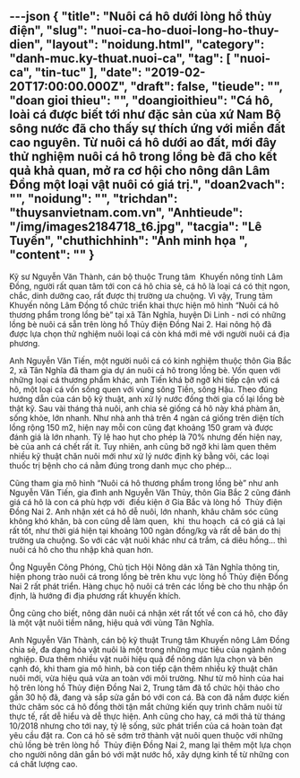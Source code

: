 ---json
{
    "title": "Nuôi cá hô dưới lòng hồ thủy điện",
    "slug": "nuoi-ca-ho-duoi-long-ho-thuy-dien",
    "layout": "noidung.html",
    "category": "danh-muc.ky-thuat.nuoi-ca",
    "tag": [
        "nuoi-ca",
        "tin-tuc"
    ],
    "date": "2019-02-20T17:00:00.000Z",
    "draft": false,
    "tieude": "",
    "doan gioi thieu": "",
    "doangioithieu": "Cá hô, loài cá được biết tới như đặc sản của xứ Nam Bộ sông nước đã cho thấy sự thích ứng với miền đất cao nguyên. Từ nuôi cá hô dưới ao đất, mới đây thử nghiệm nuôi cá hô trong lồng bè đã cho kết quả khả quan, mở ra cơ hội cho nông dân Lâm Ðồng một loại vật nuôi có giá trị.",
    "doan2vach": "",
    "noidung": "",
    "trichdan": "thuysanvietnam.com.vn",
    "Anhtieude": "/img/images2184718_t6.jpg",
    "tacgia": "Lê Tuyến",
    "chuthichhinh": "Ảnh minh họa ",
    "__content__": ""
}
---
<p>Kỹ sư Nguyễn Văn Th&agrave;nh, c&aacute;n bộ thuộc Trung t&acirc;m&nbsp; Khuyến n&ocirc;ng tỉnh L&acirc;m Đồng, người rất quan t&acirc;m tới con c&aacute; h&ocirc; chia sẻ, c&aacute; h&ocirc; l&agrave; loại c&aacute; c&oacute; thịt ngon, chắc, dinh dưỡng cao, rất được thị trường ưa chuộng. V&igrave; vậy, Trung t&acirc;m Khuyến n&ocirc;ng L&acirc;m Đồng tổ chức triển khai thực hiện m&ocirc; h&igrave;nh &ldquo;Nu&ocirc;i c&aacute; h&ocirc; thương phẩm trong lồng b&egrave;&rdquo; tại x&atilde; T&acirc;n Nghĩa, huyện Di Linh - nơi c&oacute; những lồng b&egrave; nu&ocirc;i c&aacute; sẵn tr&ecirc;n l&ograve;ng hồ Thủy điện Đồng Nai 2. Hai n&ocirc;ng hộ đ&atilde; được lựa chọn thử nghiệm nu&ocirc;i loại c&aacute; c&ograve;n kh&aacute; mới mẻ với người nu&ocirc;i c&aacute; địa phương.&nbsp;</p>

<p>Anh Nguyễn Văn Tiến, một người nu&ocirc;i c&aacute; c&oacute; kinh nghiệm thuộc th&ocirc;n Gia Bắc 2, x&atilde; T&acirc;n Nghĩa đ&atilde; tham gia dự &aacute;n nu&ocirc;i c&aacute; h&ocirc; trong lồng b&egrave;. Vốn quen với những loại c&aacute; thương phẩm kh&aacute;c, anh Tiến kh&aacute; bỡ ngỡ khi tiếp cận với c&aacute; h&ocirc;, một loại c&aacute; vốn sống quen với v&ugrave;ng s&ocirc;ng Tiền, s&ocirc;ng Hậu. Theo đ&uacute;ng hướng dẫn của c&aacute;n bộ kỹ thuật, anh xử l&yacute; nước đồng thời gia cố lại lồng b&egrave; thật kỹ. Sau v&agrave;i th&aacute;ng thả nu&ocirc;i, anh chia sẻ giống c&aacute; h&ocirc; n&agrave;y kh&aacute; ph&agrave;m ăn, sống khỏe, lớn nhanh. Như nh&agrave; anh thả tr&ecirc;n 4 ng&agrave;n c&aacute; giống tr&ecirc;n diện t&iacute;ch lồng rộng 150 m2, hiện nay mỗi con cũng đạt khoảng 150 gram v&agrave; được đ&aacute;nh gi&aacute; l&agrave; lớn nhanh. Tỷ lệ hao hụt cho ph&eacute;p l&agrave; 70% nhưng đến hiện nay, b&egrave; của anh c&aacute; chết rất &iacute;t. Tuy nhi&ecirc;n, anh cũng bỡ ngỡ khi l&agrave;m quen th&ecirc;m nhiều kỹ thuật chăn nu&ocirc;i mới như xử l&yacute; nước định kỳ bằng v&ocirc;i, c&aacute;c loại thuốc trị bệnh cho c&aacute; nằm đ&uacute;ng trong danh mục cho ph&eacute;p&hellip;</p>

<p>Cũng tham gia m&ocirc; h&igrave;nh &ldquo;Nu&ocirc;i c&aacute; h&ocirc; thương phẩm trong lồng b&egrave;&rdquo; như anh Nguyễn Văn Tiến, gia đ&igrave;nh anh Nguyễn Văn Thủy, th&ocirc;n Gia Bắc 2 cũng đ&aacute;nh gi&aacute; c&aacute; h&ocirc; l&agrave; con c&aacute; ph&ugrave; hợp với&nbsp; điều kiện ở Gia Bắc v&agrave; l&ograve;ng hồ&nbsp; Thủy điện Đồng Nai 2. Anh nhận x&eacute;t c&aacute; h&ocirc; dễ nu&ocirc;i, lớn nhanh, kh&acirc;u chăm s&oacute;c cũng kh&ocirc;ng kh&oacute; khăn, b&agrave; con cũng dễ l&agrave;m quen,&nbsp; khi&nbsp; thu hoạch&nbsp; c&aacute; c&oacute; gi&aacute; cả lại rất tốt, như thời gi&aacute; hiện tại khoảng 100 ng&agrave;n đồng/kg v&agrave; rất dễ b&aacute;n do thị trường ưa chuộng. So với c&aacute;c vật nu&ocirc;i kh&aacute;c như c&aacute; trắm, c&aacute; di&ecirc;u hồng&hellip; th&igrave; nu&ocirc;i c&aacute; h&ocirc; cho thu nhập khả quan hơn.&nbsp;</p>

<p>&Ocirc;ng Nguyễn C&ocirc;ng Ph&oacute;ng, Chủ tịch Hội N&ocirc;ng d&acirc;n x&atilde; T&acirc;n Nghĩa th&ocirc;ng tin, hiện phong tr&agrave;o nu&ocirc;i c&aacute; trong lồng b&egrave; tr&ecirc;n khu vực l&ograve;ng hồ Thủy điện &ETH;ồng Nai 2 rất ph&aacute;t triển. H&agrave;ng chục hộ nu&ocirc;i c&aacute; tr&ecirc;n c&aacute;c lồng b&egrave; cho thu nhập ổn định, l&agrave; hướng đi địa phương rất khuyến kh&iacute;ch.&nbsp;</p>

<p>&Ocirc;ng cũng cho biết, n&ocirc;ng d&acirc;n nu&ocirc;i c&aacute; nhận x&eacute;t rất tốt về con c&aacute; h&ocirc;, cho đ&acirc;y l&agrave; một vật nu&ocirc;i tiềm năng, hiệu quả với v&ugrave;ng T&acirc;n Nghĩa.&nbsp;</p>

<p>Anh Nguyễn Văn Th&agrave;nh, c&aacute;n bộ kỹ thuật Trung t&acirc;m Khuyến n&ocirc;ng L&acirc;m Đồng chia sẻ, đa dạng h&oacute;a vật nu&ocirc;i l&agrave; một trong những mục ti&ecirc;u của ng&agrave;nh n&ocirc;ng nghiệp. Đưa th&ecirc;m nhiều vật nu&ocirc;i hiệu quả để n&ocirc;ng d&acirc;n lựa chọn v&agrave; b&ecirc;n cạnh đ&oacute;, khi tham gia m&ocirc; h&igrave;nh, b&agrave; con tiếp cận th&ecirc;m nhiều kỹ thuật chăn nu&ocirc;i mới, vừa hiệu quả vừa an to&agrave;n với m&ocirc;i trường. Như từ m&ocirc; h&igrave;nh của hai hộ tr&ecirc;n l&ograve;ng hồ Thủy điện Đồng Nai 2, Trung t&acirc;m đ&atilde; tổ chức hội thảo cho gần 30 hộ đ&atilde;, đang v&agrave; sắp sửa gắn b&oacute; với con c&aacute;. B&agrave; con đ&atilde; nắm được kiến thức chăm s&oacute;c c&aacute; h&ocirc; đồng thời tận mắt chứng kiến quy tr&igrave;nh chăm nu&ocirc;i từ thực tế, rất dễ hiểu v&agrave; dễ thực hiện. Anh cũng cho hay, c&aacute; mới thả từ th&aacute;ng 10/2018 nhưng cho tới nay, tỷ lệ sống, sức ph&aacute;t triển của c&aacute; ho&agrave;n to&agrave;n đạt y&ecirc;u cầu đặt ra. Con c&aacute; h&ocirc; sẽ sớm trở th&agrave;nh vật nu&ocirc;i quen thuộc với những chủ lồng b&egrave; tr&ecirc;n l&ograve;ng hồ&nbsp; Thủy điện Đồng Nai 2, mang lại th&ecirc;m một lựa chọn cho người n&ocirc;ng d&acirc;n gắn b&oacute; với mặt nước hồ, x&acirc;y dựng kinh tế từ những con c&aacute; chất lượng cao.&nbsp;</p>

